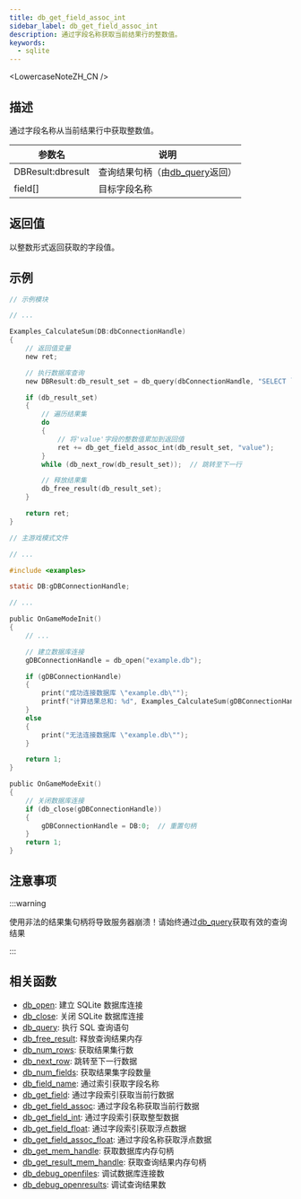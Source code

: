 ```yaml
---
title: db_get_field_assoc_int
sidebar_label: db_get_field_assoc_int
description: 通过字段名称获取当前结果行的整数值。
keywords:
  - sqlite
---
```


<LowercaseNoteZH_CN />

## 描述

通过字段名称从当前结果行中获取整数值。

| 参数名            | 说明                                       |
| ----------------- | ------------------------------------------ |
| DBResult:dbresult | 查询结果句柄（由[db_query](db_query)返回） |
| field[]           | 目标字段名称                               |

## 返回值

以整数形式返回获取的字段值。

## 示例

```c
// 示例模块

// ...

Examples_CalculateSum(DB:dbConnectionHandle)
{
    // 返回值变量
    new ret;

    // 执行数据库查询
    new DBResult:db_result_set = db_query(dbConnectionHandle, "SELECT `value` FROM `examples`");

    if (db_result_set)
    {
        // 遍历结果集
        do
        {
            // 将'value'字段的整数值累加到返回值
            ret += db_get_field_assoc_int(db_result_set, "value");
        }
        while (db_next_row(db_result_set));  // 跳转至下一行

        // 释放结果集
        db_free_result(db_result_set);
    }

    return ret;
}
```

```c
// 主游戏模式文件

// ...

#include <examples>

static DB:gDBConnectionHandle;

// ...

public OnGameModeInit()
{
    // ...

    // 建立数据库连接
    gDBConnectionHandle = db_open("example.db");

    if (gDBConnectionHandle)
    {
        print("成功连接数据库 \"example.db\"");
        printf("计算结果总和: %d", Examples_CalculateSum(gDBConnectionHandle));
    }
    else
    {
        print("无法连接数据库 \"example.db\"");
    }

    return 1;
}

public OnGameModeExit()
{
    // 关闭数据库连接
    if (db_close(gDBConnectionHandle))
    {
        gDBConnectionHandle = DB:0;  // 重置句柄
    }
    return 1;
}
```

## 注意事项

:::warning

使用非法的结果集句柄将导致服务器崩溃！请始终通过[db_query](db_query)获取有效的查询结果

:::

## 相关函数

- [db_open](db_open): 建立 SQLite 数据库连接
- [db_close](db_close): 关闭 SQLite 数据库连接
- [db_query](db_query): 执行 SQL 查询语句
- [db_free_result](db_free_result): 释放查询结果内存
- [db_num_rows](db_num_rows): 获取结果集行数
- [db_next_row](db_next_row): 跳转至下一行数据
- [db_num_fields](db_num_fields): 获取结果集字段数量
- [db_field_name](db_field_name): 通过索引获取字段名称
- [db_get_field](db_get_field): 通过字段索引获取当前行数据
- [db_get_field_assoc](db_get_field_assoc): 通过字段名称获取当前行数据
- [db_get_field_int](db_get_field_int): 通过字段索引获取整型数据
- [db_get_field_float](db_get_field_float): 通过字段索引获取浮点数据
- [db_get_field_assoc_float](db_get_field_assoc_float): 通过字段名称获取浮点数据
- [db_get_mem_handle](db_get_mem_handle): 获取数据库内存句柄
- [db_get_result_mem_handle](db_get_result_mem_handle): 获取查询结果内存句柄
- [db_debug_openfiles](db_debug_openfiles): 调试数据库连接数
- [db_debug_openresults](db_debug_openresults): 调试查询结果数
